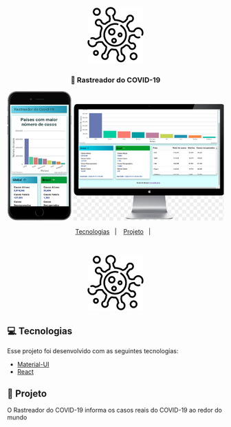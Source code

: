 <h1 align="center">
    <img alt="Rastreador do COVID-19" title="#delicinha" src="./public/virus.svg" width="130px" height="130px"  />
</h1>

<h3 align="center">
  🤒 Rastreador do COVID-19 
</h3>
<p align="center">
  <img alt="phone" src="/sket.png" width="150px" height="300px" >

  <img alt="note" src="/mac.png" width="350px" height="270px" >
</p>

<p align="center">
  <a href="#tecnologias">Tecnologias</a>&nbsp;&nbsp;&nbsp;|&nbsp;&nbsp;&nbsp;
  <a href="#-projeto">Projeto</a>&nbsp;&nbsp;&nbsp;|&nbsp;&nbsp;&nbsp;
</p>

<br>

<p align="center">
  <img alt="Frontend" src="./public/virus.svg" width="130px" height="130px"  >
</p>

## 💻 Tecnologias

Esse projeto foi desenvolvido com as seguintes tecnologias:

- [Material-UI](https://material-ui.com/)
- [React](https://reactjs.org)

## 📁 Projeto

O Rastreador do COVID-19 informa os casos reais do COVID-19 ao redor do mundo

